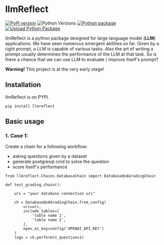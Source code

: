 # llmReflect
[![PyPI version](https://badge.fury.io/py/llmreflect.svg)](https://badge.fury.io/py/llmreflect) ![Python Versions](https://img.shields.io/pypi/pyversions/llmreflect) 
[![Python package](https://github.com/Recherches-Neuro-Hippocampe/llmReflect/actions/workflows/python-package.yml/badge.svg?branch=main)](https://github.com/Recherches-Neuro-Hippocampe/llmReflect/actions/workflows/python-package.yml)
[![Upload Python Package](https://github.com/Recherches-Neuro-Hippocampe/llmReflect/actions/workflows/python-publish.yml/badge.svg?branch=main)](https://github.com/Recherches-Neuro-Hippocampe/llmReflect/actions/workflows/python-publish.yml)

llmReflect is a python package designed for large language model (**LLM**) applications. We have seen numerous emergent abilities so far. Given by a right prompt, a LLM is capable of various tasks. Also the art of writing a prompt usually determines the performance of the LLM at that task. So is there a chance that we can use LLM to evaluate / improve itself's prompt?

**Warning!** This project is at the very early stage!

## Installation

llmReflect is on PYPI.

`pip install llmreflect`


## Basic usage
### 1. Case 1: 
Create a chain for a following workflow:
* asking questions given by a dataset
* generate postgresql cmd to solve the question
* score itself's performance

```
from llmreflect.Chains.DatabaseChain import DatabaseQnAGradingChain

def test_grading_chain():

    uri = "your database connection uri"

    ch = DatabaseQnAGradingChain.from_config(
        uri=uri,
        include_tables=[
            'table name 1',
            'table name 2',
        ],
        open_ai_key=config('OPENAI_API_KEY')
    )
    logs = ch.perform(n_question=1)

```

